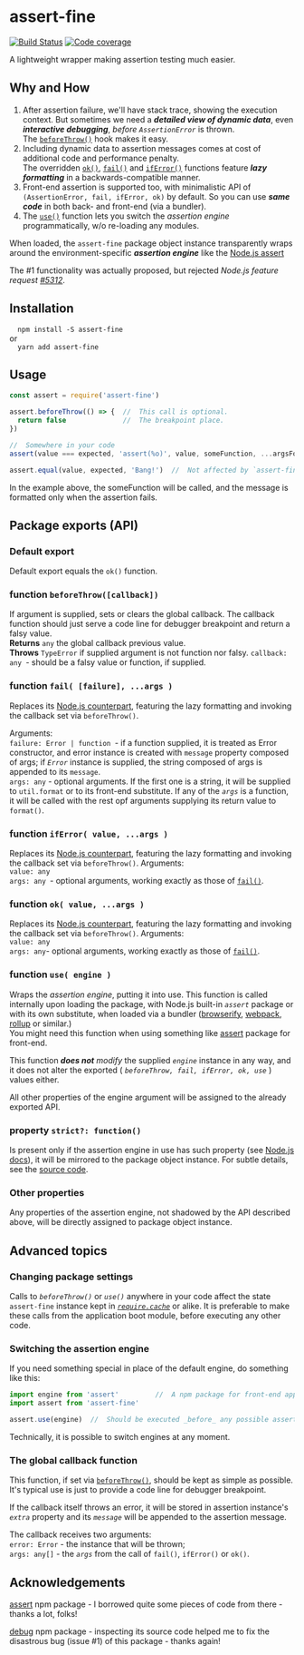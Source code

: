 # assert-fine
[![Build Status](https://travis-ci.org/valango/assert-fine.svg?branch=master)](https://travis-ci.org/valango/assert-fine)  [![Code coverage](https://codecov.io/gh/valango/assert-fine/branch/master/graph/badge.svg)](https://codecov.io/gh/valango/assert-fine)

A lightweight wrapper making assertion testing much easier.

## Why and How
1. After assertion failure, we'll have stack trace, showing the execution context.
But sometimes we need a _**detailed view of dynamic data**_, even
_**interactive debugging**_, _before_ _`AssertionError`_ is thrown.<br />
The [`beforeThrow()`](#function-beforethrowcallback) hook makes it easy.
1. Including dynamic data to assertion messages comes at cost of additional code and
performance penalty.<br />
The overridden [`ok()`](#function-ok-value-args-), [`fail()`](#function-fail-failure-args-)
and [`ifError()`](#function-iferror-value-args-) functions feature _**lazy formatting**_
in a backwards-compatible manner.
1. Front-end assertion is supported too, with minimalistic API of `(AssertionError, fail, ifError, ok)`
by default. So you can use _**same code**_ in both back- and front-end (via a bundler).
1. The [`use()`](#function-use-engine-) function lets you switch the _assertion engine_ programmatically, w/o re-loading
any modules.

When loaded, the `assert-fine` package object instance transparently wraps around
the environment-specific
_**assertion engine**_ like the [Node.js assert](http://nodejs.org/api/assert.html)

The #1 functionality was actually proposed, but rejected _Node.js
feature request [#5312](https://github.com/nodejs/node/issues/5312)_.

## Installation
`  npm install -S assert-fine`<br />or<br />`  yarn add assert-fine`

## Usage
```js
const assert = require('assert-fine')

assert.beforeThrow(() => {  //  This call is optional.
  return false              //  The breakpoint place.
})

//  Somewhere in your code
assert(value === expected, 'assert(%o)', value, someFunction, ...argsForFunction)

assert.equal(value, expected, 'Bang!')  //  Not affected by `assert-fine`.
```
In the example above, the someFunction will be called, and the message is formatted only
when the assertion fails.

## Package exports (API)

### Default export
Default export equals the `ok()` function.

### function `beforeThrow([callback])`
If argument is supplied, sets or clears the global callback. The callback function
should just serve a code line for debugger breakpoint and return a falsy value.<br/>
**Returns** `any` the global callback previous value.<br/>
**Throws** `TypeError` if supplied argument is not function nor falsy.
`callback: any `- should be a falsy value or function, if supplied.

### function `fail( [failure], ...args )`
Replaces its [Node.js counterpart](http://nodejs.org/api/assert.html#assert_assert_fail_message),
featuring the lazy formatting and invoking the callback set via `beforeThrow()`.

Arguments:<br/>
`failure: Error | function `- if a function supplied, it is treated as Error constructor,
and error instance is created with `message` property composed of args;
if _`Error`_ instance is supplied, the string composed of args is appended to its `message`.<br/>
`args: any` - optional arguments. If the first one is a string, it will be supplied to `util.format`
or to its front-end substitute. If any of the _`args`_ is a function, it will be called
with the rest opf arguments supplying its return value to `format()`.

### function `ifError( value, ...args )`
Replaces its [Node.js counterpart](http://nodejs.org/api/assert.html#assert_assert_iferror_value),
featuring the lazy formatting and invoking the callback set via `beforeThrow()`. Arguments:<br/>
`value: any`<br/>
`args: any `- optional arguments, working exactly as those of [`fail()`](#function-fail-failure-args-).

### function `ok( value, ...args )`
Replaces its [Node.js counterpart](http://nodejs.org/api/assert.html#assert_assert_ok_message),
featuring the lazy formatting and invoking the callback set via `beforeThrow()`. Arguments:<br/>
`value: any`<br/>
`args: any`- optional arguments, working exactly as those of [`fail()`](#function-fail-failure-args-).

### function `use( engine )`
Wraps the _assertion engine_, putting it into use.
This function is called internally upon
loading the package, with Node.js built-in _`assert`_ package or with its own substitute,
when loaded via a bundler ([browserify](https://browserify.org/), [webpack](https://webpack.js.org/),
[rollup](https://rollupjs.org) or similar.)<br/>
You might need this function when using something like
[assert](https://github.com/browserify/commonjs-assert) package for front-end.

This function _**does not** modify_ the supplied _`engine`_ instance in any way, and<br/>
it does not alter the exported ( _`beforeThrow, fail, ifError, ok, use`_ ) values either.

All other properties of the engine argument will be assigned to the already exported API.

### property `strict?: function()`
Is present only if the assertion engine in use has such property
(see [Node.js docs](http://nodejs.org/api/assert.html)), it will be mirrored to the
package object instance. For subtle details, see the [source code](src/common.js).

### Other properties
Any properties of the assertion engine, not shadowed by the API described above,
will be directly assigned to package object instance.

## Advanced topics
### Changing package settings
Calls to _`beforeThrow()`_ or _`use()`_ anywhere in your code affect the state `assert-fine` instance
kept in [_`require.cache`_](http://nodejs.org/api/modules.html#modules_require_cache) or alike.
It is preferable to make these calls from the application boot module, before executing
any other code.

### Switching the assertion engine
If you need something special in place of the default engine, do something like this:
```js
import engine from 'assert'         //  A npm package for front-end applications.
import assert from 'assert-fine'

assert.use(engine)  //  Should be executed _before_ any possible assertion call.
```
Technically, it is possible to switch engines at any moment.

### The global callback function
This function, if set  via [`beforeThrow()`](#function-beforethrowcallback), should be kept
as simple as possible. It's typical use is just to provide a code line for debugger breakpoint.

If the callback itself throws an error, it will be stored in assertion instance's _`extra`_
property and its _`message`_ will be appended to the assertion message.

The callback receives two arguments:<br/>
`error: Error` - the instance that will be thrown;<br/>
`args: any[]` - the _`args`_ from the call of `fail()`, `ifError()` or `ok()`.

## Acknowledgements
[assert](https://github.com/browserify/commonjs-assert) npm package - I borrowed quite some
pieces of code from there - thanks a lot, folks!

[debug](https://github.com/visionmedia/debug) npm package - inspecting its source code
helped me to fix the disastrous bug (issue #1) of this package - thanks again!
